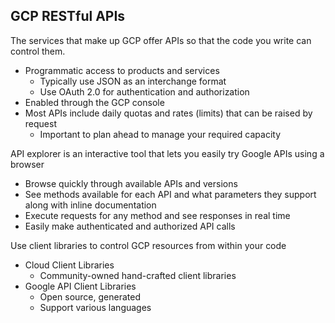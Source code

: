 ## GCP RESTful APIs
The services that make up GCP offer APIs so that the code you write can control them.
- Programmatic access to products and services
    - Typically use JSON as an interchange format
    - Use OAuth 2.0 for authentication and authorization
- Enabled through the GCP console
- Most APIs include daily quotas and rates (limits) that can be raised by request
    - Important to plan ahead to manage your required capacity

API explorer is an interactive tool that lets you easily try Google APIs using a browser
- Browse quickly through available APIs and versions
- See methods available for each API and what parameters they support along with inline documentation
- Execute requests for any method and see responses in real time
- Easily make authenticated and authorized API calls

Use client libraries to control GCP resources from within your code
- Cloud Client Libraries
    - Community-owned hand-crafted client libraries
- Google API Client Libraries
    - Open source, generated
    - Support various languages